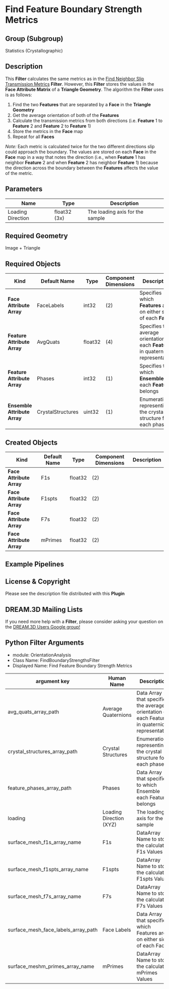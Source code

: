 # Find Feature Boundary Strength Metrics


## Group (Subgroup)

Statistics (Crystallographic)

## Description

This **Filter** calculates the same metrics as in the [Find Neighbor Slip Transmission Metrics](FindSlipTransmissionMetrics.html "") **Filter**.  However, this **Filter** stores the values in the **Face Attribute Matrix** of a **Triangle Geometry**.  The algorithm the **Filter** uses is as follows:

1. Find the two **Features** that are separated by a **Face** in the **Triangle Geometry**
2. Get the average orientation of both of the **Features**
3. Calculate the transmission metrics from both directions (i.e. **Feature** 1 to **Feature** 2 and **Feature** 2 to **Feature** 1)
4. Store the metrics in the **Face** map
5. Repeat for all **Faces**

*Note:* Each metric is calculated twice for the two different directions slip could approach the boundary.  The values are stored on each **Face** in the **Face** map in a way that notes the direction (i.e., when **Feature** 1 has neighbor **Feature** 2 and when **Feature** 2 has neighbor **Feature** 1) because the direction across the boundary between the **Features** affects the value of the metric.

## Parameters

| Name | Type | Description |
|------|------| ----------- |
| Loading Direction | float32 (3x) | The loading axis for the sample |

## Required Geometry

Image + Triangle

## Required Objects

| Kind | Default Name | Type | Component Dimensions | Description |
|------|--------------|------|----------------------|-------------|
| **Face Attribute Array** | FaceLabels | int32 | (2) | Specifies which **Features** are on either side of each **Face** |
| **Feature Attribute Array** | AvgQuats | float32 | (4) | Specifies the average orientation of each **Feature** in quaternion representation |
| **Feature Attribute Array** | Phases | int32 | (1) | Specifies to which **Ensemble** each **Feature** belongs |
| **Ensemble Attribute Array** | CrystalStructures | uint32 | (1) | Enumeration representing the crystal structure for each phase |

## Created Objects

| Kind | Default Name | Type | Component Dimensions | Description |
|------|--------------|------|----------------------|-------------|
| **Face Attribute Array** | F1s | float32 | (2) | |
| **Face Attribute Array** | F1spts | float32 | (2) | |
| **Face Attribute Array** | F7s | float32 | (2) | |
| **Face Attribute Array** | mPrimes | float32 | (2) | |

## Example Pipelines

## License & Copyright

Please see the description file distributed with this **Plugin**

## DREAM.3D Mailing Lists

If you need more help with a **Filter**, please consider asking your question on the [DREAM.3D Users Google group!](https://groups.google.com/forum/?hl=en#!forum/dream3d-users)


## Python Filter Arguments

+ module: OrientationAnalysis
+ Class Name: FindBoundaryStrengthsFilter
+ Displayed Name: Find Feature Boundary Strength Metrics

| argument key | Human Name | Description | Parameter Type |
|--------------|------------|-------------|----------------|
| avg_quats_array_path | Average Quaternions | Data Array that specifies the average orientation of each Feature in quaternion representation | complex.ArraySelectionParameter |
| crystal_structures_array_path | Crystal Structures | Enumeration representing the crystal structure for each phase | complex.ArraySelectionParameter |
| feature_phases_array_path | Phases | Data Array that specifies to which Ensemble each Feature belongs | complex.ArraySelectionParameter |
| loading | Loading Direction (XYZ) | The loading axis for the sample | complex.VectorFloat64Parameter |
| surface_mesh_f1s_array_name | F1s | DataArray Name to store the calculated F1s Values | complex.DataObjectNameParameter |
| surface_mesh_f1spts_array_name | F1spts | DataArray Name to store the calculated F1spts Values | complex.DataObjectNameParameter |
| surface_mesh_f7s_array_name | F7s | DataArray Name to store the calculated F7s Values | complex.DataObjectNameParameter |
| surface_mesh_face_labels_array_path | Face Labels | Data Array that specifies which Features are on either side of each Face | complex.ArraySelectionParameter |
| surface_meshm_primes_array_name | mPrimes | DataArray Name to store the calculated mPrimes Values | complex.DataObjectNameParameter |

